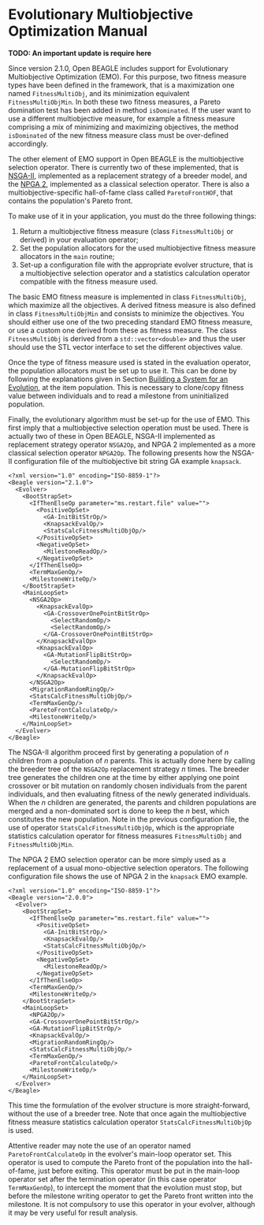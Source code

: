 # Evolutionary Multiobjective Optimization Manual #

**TODO: An important update is require here**

Since version 2.1.0, Open BEAGLE includes support for Evolutionary Multiobjective Optimization (EMO). For this purpose, two fitness measure types have been defined in the framework, that is a maximization one named `FitnessMultiObj`, and its minimization equivalent `FitnessMultiObjMin`. In both these two fitness measures, a Pareto domination test has been added in method `isDominated`. If the user want to use a different multiobjective measure, for example a fitness measure comprising a mix of minimizing and maximizing objectives, the method `isDominated` of the new fitness measure class must be over-defined accordingly.

The other element of EMO support in Open BEAGLE is the multiobjective selection operator. There is currently two of these implemented, that is [NSGA-II](http://www.iitk.ac.in/kangal/Deb_NSGA-II.pdf), implemented as a replacement strategy of a breeder model, and the [NPGA 2](http://dl.acm.org/citation.cfm?id=739267), implemented as a classical selection operator. There is also a multiobjective-specific hall-of-fame class called `ParetoFrontHOF`, that contains the population's Pareto front.

To make use of it in your application, you must do the three following things:
  1. Return a multiobjective fitness measure (class `FitnessMultiObj` or derived) in your evaluation operator;
  1. Set the population allocators for the used multiobjective fitness measure allocators in the `main` routine;
  1. Set-up a configuration file with the appropriate evolver structure, that is a multiobjective selection operator and a statistics calculation operator compatible with the fitness measure used.

The basic EMO fitness measure is implemented in class `FitnessMultiObj`, which maximize all the objectives. A derived fitness measure is also defined in class `FitnessMultiObjMin` and consists to minimize the objectives. You should either use one of the two preceding standard EMO fitness measure, or use a custom one derived from these as fitness measure. The class `FitnessMultiObj` is derived from a `std::vector<double>` and thus the user should use the STL vector interface to set the different objectives value.

Once the type of fitness measure used is stated in the evaluation operator, the population allocators must be set up to use it. This can be done by following the explanations given in Section [Building a System for an Evolution](UserGuide#Building_a_System_for_an_Evolution.md), at the item population. This is necessary to clone/copy fitness value between individuals and to read a milestone from uninitialized population.

Finally, the evolutionary algorithm must be set-up for the use of EMO. This first imply that a multiobjective selection operation must be used. There is actually two of these in Open BEAGLE, NSGA-II implemented as replacement strategy operator `NSGA2Op`, and NPGA 2 implemented as a more classical selection operator `NPGA2Op`. The following presents how the NSGA-II configuration file of the multiobjective bit string GA example `knapsack`.
```
<?xml version="1.0" encoding="ISO-8859-1"?>
<Beagle version="2.1.0">
  <Evolver>
    <BootStrapSet>
      <IfThenElseOp parameter="ms.restart.file" value="">
        <PositiveOpSet>
          <GA-InitBitStrOp/>
          <KnapsackEvalOp/>
          <StatsCalcFitnessMultiObjOp/>
        </PositiveOpSet>
        <NegativeOpSet>
          <MilestoneReadOp/>
        </NegativeOpSet>
      </IfThenElseOp>
      <TermMaxGenOp/>
      <MilestoneWriteOp/>
    </BootStrapSet>
    <MainLoopSet>
      <NSGA2Op>
        <KnapsackEvalOp>
          <GA-CrossoverOnePointBitStrOp>
            <SelectRandomOp/>
            <SelectRandomOp/>
          </GA-CrossoverOnePointBitStrOp>
        </KnapsackEvalOp>
        <KnapsackEvalOp>
          <GA-MutationFlipBitStrOp>
            <SelectRandomOp/>
          </GA-MutationFlipBitStrOp>
        </KnapsackEvalOp>
      </NSGA2Op>
      <MigrationRandomRingOp/>
      <StatsCalcFitnessMultiObjOp/>
      <TermMaxGenOp/>
      <ParetoFrontCalculateOp/>
      <MilestoneWriteOp/>
    </MainLoopSet>
  </Evolver>
</Beagle>
```
The NSGA-II algorithm proceed first by generating a population of _n_ children from a population of _n_ parents. This is actually done here by calling the breeder tree of the `NSGA2Op` replacement strategy _n_ times. The breeder tree generates the children one at the time by either applying one point crossover or bit mutation on randomly chosen individuals from the parent individuals, and then evaluating fitness of the newly generated individuals. When the _n_ children are generated, the parents and children populations are merged and a non-dominated sort is done to keep the _n_ best, which constitutes the new population. Note in the previous configuration file, the use of operator `StatsCalcFitnessMultiObjOp`, which is the appropriate statistics calculation operator for fitness measures `FitnessMultiObj` and `FitnessMultiObjMin`.

The NPGA 2 EMO selection operator can be more simply used as a replacement of a usual mono-objective selection operators. The following configuration file shows the use of NPGA 2 in the `knapsack` EMO example.
```
<?xml version="1.0" encoding="ISO-8859-1"?>
<Beagle version="2.0.0">
  <Evolver>
    <BootStrapSet>
      <IfThenElseOp parameter="ms.restart.file" value="">
        <PositiveOpSet>
          <GA-InitBitStrOp/>
          <KnapsackEvalOp/>
          <StatsCalcFitnessMultiObjOp/>
        </PositiveOpSet>
        <NegativeOpSet>
          <MilestoneReadOp/>
        </NegativeOpSet>
      </IfThenElseOp>
      <TermMaxGenOp/>
      <MilestoneWriteOp/>
    </BootStrapSet>
    <MainLoopSet>
      <NPGA2Op/>
      <GA-CrossoverOnePointBitStrOp/>
      <GA-MutationFlipBitStrOp/>
      <KnapsackEvalOp/>
      <MigrationRandomRingOp/>
      <StatsCalcFitnessMultiObjOp/>
      <TermMaxGenOp/>
      <ParetoFrontCalculateOp/>
      <MilestoneWriteOp/>
    </MainLoopSet>
  </Evolver>
</Beagle>
```
This time the formulation of the evolver structure is more straight-forward, without the use of a breeder tree. Note that once again the multiobjective fitness measure statistics calculation operator `StatsCalcFitnessMultiObjOp` is used.

Attentive reader may note the use of an operator named `ParetoFrontCalculateOp` in the evolver's main-loop operator set. This operator is used to compute the Pareto front of the population into the hall-of-fame, just before exiting. This operator must be put in the main-loop operator set after the termination operator (in this case operator `TermMaxGenOp`), to intercept the moment that the evolution must stop, but before the milestone writing operator to get the Pareto front written into the milestone. It is not compulsory to use this operator in your evolver, although it may be very useful for result analysis.